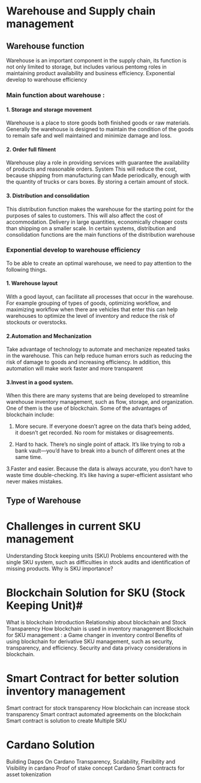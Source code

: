 <h1> Warehouse and Supply chain management</h1>
<h2> Warehouse function </h2>

Warehouse is an important component in the supply chain, its function is not only limited to storage, but includes various pentomg roles in maintaining product availability and business efficiency.
Exponential develop to warehouse efficiency

<h3> Main function about warehouse : </h3>
<h4> 1. Storage and storage movement </h4>
  Warehouse is a place to store goods both finished goods or raw materials. Generally the warehouse is designed to maintain the condition of the goods to remain safe and well maintained and minimize damage and loss.

<h4> 2. Order full filment </h4>
Warehouse play a role in providing services with guarantee the availability of products and reasonable orders. System This will reduce the cost, because shipping from manufacturing can Made periodically, enough with the quantity of trucks or cars boxes. By storing a certain amount of stock.

<h4> 3. Distribution and consolidation </h4>
This distribution function makes the warehouse for the starting point for the purposes of sales to customers. This will also affect the cost of accommodation. Delivery in large quantities, economically cheaper costs than shipping on a smaller scale. In certain systems, distribution and consolidation functions are the main functions of the distribution warehouse

<h3>Exponential develop to warehouse efficiency</h3>
To be able to create an optimal warehouse, we need to pay attention to the following things.

<h4> 1. Warehouse layout </h4>
With a good layout, can facilitate all processes that occur in the warehouse. For example grouping of types of goods, optimizing workflow, and maximizing workflow when there are vehicles that enter this can help warehouses to optimize the level of inventory and reduce the risk of stockouts or overstocks.

<h4> 2.Automation and Mechanization</h4>
Take advantage of technology to automate and mechanize repeated tasks in the warehouse. This can help reduce human errors such as reducing the risk of damage to goods and increasing efficiency. In addition, this automation will make work faster and more transparent

<h4> 3.Invest in a good system.</h4>

When this there are many systems that are being developed to streamline warehouse inventory management, such as flow, storage, and organization. One of them is the use of blockchain. Some of the advantages of blockchain include:

1. More secure.
If everyone doesn’t agree on the data that’s being added, it doesn’t get recorded. No room for mistakes or disagreements.

3. Hard to hack.
There’s no single point of attack. It’s like trying to rob a bank vault—you’d have to break into a bunch of different ones at the same time.

3.Faster and easier.
Because the data is always accurate, you don’t have to waste time double-checking. It’s like having a super-efficient assistant who never makes mistakes.

<h2> Type of Warehouse </h2>

# Challenges in current SKU management #
Understanding Stock keeping units (SKU)
Problems encountered with the single SKU system, such as difficulties in stock audits and identification of missing products.
Why is SKU importance?


# Blockchain Solution for SKU (Stock Keeping Unit)#
What is blockchain
Introduction Relationship about blockchain and Stock Transparency
How blockchain is used in inventory management
Blockchain for SKU management : a Game changer in inventory control
Benefits of using blockchain for derivative SKU management, such as security, transparency, and efficiency.
Security and data privacy considerations in blockchain.

# Smart Contract for better solution inventory management #
Smart contract for stock transparency
How blockchain can increase stock transparency
Smart contract  automated agreements on the blockchain
Smart contract is solution to create Multiple SKU

# Cardano Solution #
Building Dapps On Cardano
Transparency, Scalability, Flexibility and Visibility in cardano
Proof of stake concept
Cardano Smart contracts for asset tokenization
